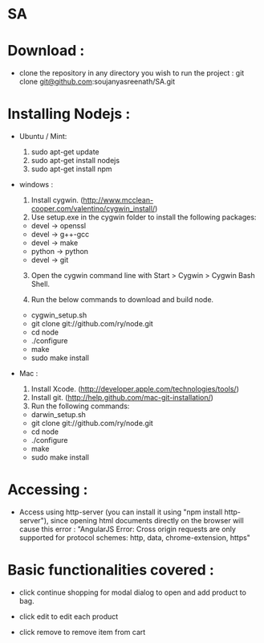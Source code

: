 # SA

# Download :

 - clone the repository in any directory you wish to run the project : git clone git@github.com:soujanyasreenath/SA.git

# Installing Nodejs :

 - Ubuntu / Mint: 
    1) sudo apt-get update
    2) sudo apt-get install nodejs
    3) sudo apt-get install npm

 - windows :
    1) Install cygwin. (http://www.mcclean-cooper.com/valentino/cygwin_install/)
    2) Use setup.exe in the cygwin folder to install the following packages:
      - devel → openssl
      - devel → g++-gcc
      - devel → make
      - python → python
      - devel → git
    3) Open the cygwin command line with Start > Cygwin > Cygwin Bash Shell.

    4) Run the below commands to download and build node.
      - cygwin_setup.sh
      - git clone git://github.com/ry/node.git
      - cd node
      - ./configure
      - make
      - sudo make install

 - Mac :
    1) Install Xcode. (http://developer.apple.com/technologies/tools/)
    2) Install git. (http://help.github.com/mac-git-installation/)
    3) Run the following commands:
      - darwin_setup.sh
      - git clone git://github.com/ry/node.git
      - cd node
      - ./configure
      - make
      - sudo make install

# Accessing :

  - Access using http-server (you can install it using "npm install http-server"), since opening html documents directly on the browser will cause this error : "AngularJS Error: Cross origin requests are only supported for protocol schemes: http, data, chrome-extension, https"

# Basic functionalities covered :

 - click continue shopping for modal dialog to open and add product to bag.

 - click edit to edit each product

 - click remove to remove item from cart

